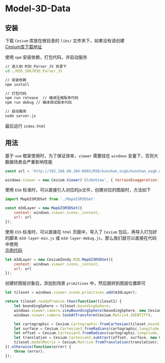 # Model-3D-Data

## 安装

下载 `Cesium` 库放在根目录的 `libs/` 文件夹下，如果没有请创建 </br>
[Cesium库下载地址](https://github.com/CesiumGS/cesium/releases)

使用 `npm` 安装依赖，打包代码，并启动服务

```cmd
// 进入到 M3D_Parser_JS 目录下
cd ./M3D_SDK/M3D_Parser_JS

// 安装依赖
npm install

// 打包代码
npm run release  // 编译压缩版本代码
npm run debug // 编译调试版本代码

// 启动服务
node server.js

```

最后运行 `index.html`

## 用法

基于 `vue` 框架使用时，为了保证效率，`viewer` 需要挂在 `windows` 变量下，否则大数据场景会严重影响性能

```javascript
const url = 'http://192.168.88.204:8093/M3D/kunshan_osgb/kunshan_osgb.mcj';

windows.viewer = new Cesium.Viewer('GlobeView', { terrainExaggeration: 1, infoBox: false });
```

使用 `ES6` 标准时，可以直接引入对应的js文件，创建对应的图层时，方法如下

```javascript
import MapGISM3DSet from './MapGISM3DSet'

const m3dLayer = new MapGISM3DSet({
    context: windows.viewer.scene._context,
    url: url
});
```

使用 `ES5` 标准时，可以直接在 `html` 页面中，导入了 `Cesium` 包后，再导入打包好的脚本 `m3d-layer-min.js` 或 `m3d-layer-debug.js`，那么我们就可以直接在代码中使用 </br>
[示例代码](./index.html)

```javascript
let m3dLayer = new CesiumZondy.M3D.MapGISM3DSet({
    context: windows.viewer.scene._context,
    url: url
});
```

创建好图层对象后，添加到场景 `primitives` 中，然后跳转到图层位置即可

```javascript
let tileset = windows.viewer.scene.primitives.add(m3dLayer);

return tileset.readyPromise.then(function(tileset1) {
    let boundingSphere = tileset.boundingSphere;
    windows.viewer.camera.viewBoundingSphere(boundingSphere, new Cesium.HeadingPitchRange(0.0, -0.5,boundingSphere.radius));
    windows.viewer.camera.lookAtTransform(Cesium.Matrix4.IDENTITY);

    let cartographic = Cesium.Cartographic.fromCartesian(tileset.boundingSphere.center);
    let surface = Cesium.Cartesian3.fromRadians(cartographic.longitude, cartographic.latitude, 0.0);
    let offset = Cesium.Cartesian3.fromRadians(cartographic.longitude, cartographic.latitude, -0.5);
    let translation = Cesium.Cartesian3.subtract(offset, surface, new Cesium.Cartesian3());
    tileset.modelMatrix = Cesium.Matrix4.fromTranslation(translation);
}).otherwise(function(error) {
    throw (error);
});

```
